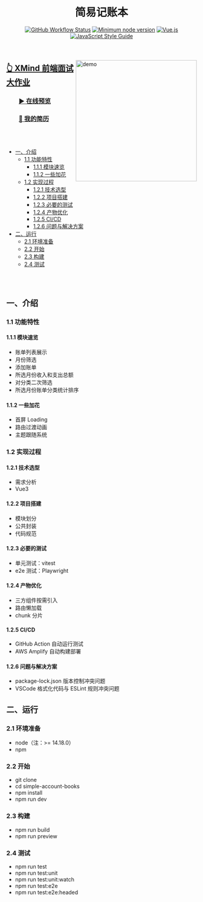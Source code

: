 <h1 align="center">简易记账本</h1>

<p align="center">
  <a href="https://github.com/liangpengyv/simple-account-books/actions/workflows/test.yml"><img src="https://img.shields.io/github/workflow/status/liangpengyv/simple-account-books/Test?logo=github" alt="GitHub Workflow Status"></a>
  <a href="https://nodejs.org/zh-cn/download/releases/"><img src="https://img.shields.io/badge/node-%3E%3D%2014.18.0-brightgreen.svg?logo=nodedotjs" alt="Minimum node version"></a>
  <a href="https://cn.vuejs.org/"><img src="https://img.shields.io/badge/vue-%3E%3D%203.2.0-brightgreen.svg?logo=vuedotjs" alt="Vue.js"></a>
  <a href="https://standardjs.com/readme-zhcn.html"><img src="https://img.shields.io/badge/eslint-standard-brightgreen.svg?logo=eslint" alt="JavaScript Style Guide"></a>
</p>

<br>

<img align="right" style="width: 320px; margin-top: 24px;" src="https://simple-account-books.laoliang.ink/images/demo.gif" alt="demo">


<h2><a href="https://github.com/xmindltd/hiring/blob/master/frontend-1/README.md">👆 XMind 前端面试大作业</a></h2>
<h3 style="text-indent: 2em;"><a href="https://simple-account-books.laoliang.ink">▶️ 在线预览</a></h3>
<h3 style="text-indent: 2em;"><a href="https://resume.laoliang.ink">📄 我的简历</a></h3>

<br><br>

- [一、介绍](#一介绍)
  - [1.1 功能特性](#11-功能特性)
    - [1.1.1 模块速览](#111-模块速览)
    - [1.1.2 一些加花](#112-一些加花)
  - [1.2 实现过程](#12-实现过程)
    - [1.2.1 技术选型](#121-技术选型)
    - [1.2.2 项目搭建](#122-项目搭建)
    - [1.2.3 必要的测试](#123-必要的测试)
    - [1.2.4 产物优化](#124-产物优化)
    - [1.2.5 CI/CD](#125-cicd)
    - [1.2.6 问题与解决方案](#126-问题与解决方案)
- [二、运行](#二运行)
  - [2.1 环境准备](#21-环境准备)
  - [2.2 开始](#22-开始)
  - [2.3 构建](#23-构建)
  - [2.4 测试](#24-测试)

<br><br>

## 一、介绍

### 1.1 功能特性

#### 1.1.1 模块速览

- 账单列表展示
- 月份筛选
- 添加账单
- 所选月份收入和支出总额
- 对分类二次筛选
- 所选月份账单分类统计排序

#### 1.1.2 一些加花

- 首屏 Loading
- 路由过渡动画
- 主题跟随系统

### 1.2 实现过程

#### 1.2.1 技术选型

- 需求分析
- Vue3

#### 1.2.2 项目搭建

- 模块划分
- 公共封装
- 代码规范

#### 1.2.3 必要的测试

- 单元测试：vitest
- e2e 测试：Playwright

#### 1.2.4 产物优化

- 三方组件按需引入
- 路由懒加载
- chunk 分片

#### 1.2.5 CI/CD

- GitHub Action 自动运行测试
- AWS Amplify 自动构建部署

#### 1.2.6 问题与解决方案

- package-lock.json 版本控制冲突问题
- VSCode 格式化代码与 ESLint 规则冲突问题

## 二、运行

### 2.1 环境准备

- node（注：>= 14.18.0）
- npm

### 2.2 开始

- git clone
- cd simple-account-books
- npm install
- npm run dev

### 2.3 构建

- npm run build
- npm run preview

### 2.4 测试

- npm run test
- npm run test:unit
- npm run test:unit:watch
- npm run test:e2e
- npm run test:e2e:headed